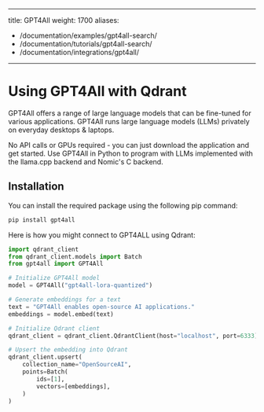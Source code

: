 
---
title: GPT4All
weight: 1700
aliases:
  - /documentation/examples/gpt4all-search/
  - /documentation/tutorials/gpt4all-search/
  - /documentation/integrations/gpt4all/ 
---

# Using GPT4All with Qdrant 

GPT4All offers a range of large language models that can be fine-tuned for various applications. GPT4All runs large language models (LLMs) privately on everyday desktops & laptops.

No API calls or GPUs required - you can just download the application and get started. Use GPT4All in Python to program with LLMs implemented with the llama.cpp backend and Nomic's C backend.

## Installation

You can install the required package using the following pip command:

```bash
pip install gpt4all
```

Here is how you might connect to GPT4ALL using Qdrant:

```python
import qdrant_client
from qdrant_client.models import Batch
from gpt4all import GPT4All

# Initialize GPT4All model
model = GPT4All("gpt4all-lora-quantized")

# Generate embeddings for a text
text = "GPT4All enables open-source AI applications."
embeddings = model.embed(text)

# Initialize Qdrant client
qdrant_client = qdrant_client.QdrantClient(host="localhost", port=6333)

# Upsert the embedding into Qdrant
qdrant_client.upsert(
    collection_name="OpenSourceAI",
    points=Batch(
        ids=[1],
        vectors=[embeddings],
    )
)

```


